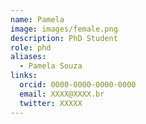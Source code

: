 ```yaml
---
name: Pamela
image: images/female.png
description: PhD Student
role: phd
aliases:
  - Pamela Souza
links:
  orcid: 0000-0000-0000-0000
  email: XXXX@XXXX.br
  twitter: XXXXX
---
```

